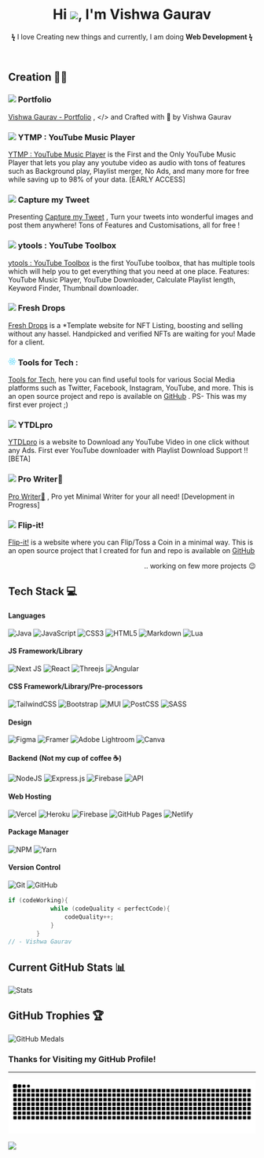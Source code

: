 <h1 align="center"> Hi <img src="https://github.com/TheDudeThatCode/TheDudeThatCode/blob/master/Assets/Hi.gif" width="29px">, I'm Vishwa Gaurav </br> 
</h1>
<p align="center">  <b>ϟ</b> I love Creating new things and currently, I am doing <b>Web Development ϟ </b></p>
<p align="center">
 <a href="https://itsvg.in" target="_blank"><img alt="" src="https://img.shields.io/badge/Portfolio-00457C?logo=vercel&logoColor=wheat" style="vertical-align:center" /></a>
<a href="https://twitter.com/VishwaGauravIn" target="_blank"><img alt="" src="https://img.shields.io/badge/@VishwaGauravIn-%231DA1F2.svg?logo=Twitter&logoColor=wheat" style="vertical-align:center" /></a>
 <a href="https://paypal.me/VishwaGauravIn" target="_blank"><img alt="" src="https://img.shields.io/badge/Donate-00457C?logo=paypal&logoColor=wheat" style="vertical-align:center" /></a>
<a href="https://linkedin.com/in/VishwaGauravIn" target="_blank"><img alt="" src="https://img.shields.io/badge/LinkedIn-00457C?logo=linkedin&logoColor=wheat" style="vertical-align:center" /></a></p>

## Creation 👨‍💻


### <img src="https://itsvg.in/logo.png" width="16px" />  Portfolio 
[Vishwa Gaurav - Portfolio](https://ytmp.vercel.app) ,
</> and Crafted with 💛 by Vishwa Gaurav

### <img src="https://ytmp.vercel.app/PicsArt_11-13-11.55.52.png" width="16px" />  YTMP : YouTube Music Player 
[YTMP : YouTube Music Player](https://ytmp.vercel.app) is the First and the Only YouTube Music Player that lets you play any youtube video as audio with tons of features such as Background play, Playlist merger, No Ads, and many more for free while saving up to 98% of your data. [EARLY ACCESS]

### <img src="https://capturemytweet.in/logo.png" width="16px" />  Capture my Tweet
Presenting [Capture my Tweet](https://capturemytweet.in) , Turn your tweets into wonderful images and post them anywhere! Tons of Features and Customisations, all for free ! 

### <img src="https://ytools.vercel.app/logo.png" width="16px" />  ytools : YouTube Toolbox
[ytools : YouTube Toolbox](https://ytools.vercel.app) is the first YouTube toolbox, that has multiple tools which will help you to get everything that you need at one place. Features: YouTube Music Player, YouTube Downloader, Calculate Playlist length, Keyword Finder, Thumbnail downloader.

### <img src="https://cdn-icons.flaticon.com/png/128/471/premium/471568.png?token=exp=1639654209~hmac=d7a9a6d7bf1a55ba6e6d4f3329522cc6" width="16px" />  Fresh Drops
[Fresh Drops](https://freshdrops.vercel.app) is a *Template website for NFT Listing, boosting and selling without any hassel. Handpicked and verified NFTs are waiting for you! Made for a client.

### <img src="https://raw.githubusercontent.com/VishwaGauravIn/Images/35e263da9e2e2a9a3d9312931ed555630f475341/react.svg" width="16px" /> Tools for Tech : 
[Tools for Tech](https://tft.vercel.app), here you can find useful tools for various Social Media platforms such as Twitter, Facebook, Instagram, YouTube, and more. This is an open source project and repo is available on [GitHub](https://github.com/VishwaGauravIn/tools-for-tech) . PS- This was my first ever project ;) 

### <img src="https://ytdlpro.vercel.app/logo.png" width="16px" />  YTDLpro
[YTDLpro](https://ytdlpro.herokuapp.com/) is a website to Download any YouTube Video in one click without any Ads. First ever YouTube downloader with Playlist Download Support !! [BETA]

### <img src="https://prowriter.vercel.app/logo.png" width="16px" />  Pro Writer🚀
[Pro Writer🚀](https://prowriter.vercel.app/) , Pro yet Minimal Writer for your all need! [Development in Progress]

### <img src="https://flip-it.vercel.app/logo.png" width="16px" />  Flip-it!
[Flip-it!](https://flip-it.vercel.app) is a website where you can Flip/Toss a Coin in a minimal way. This is an open source project that I created for fun and repo is available on [GitHub](https://github.com/VishwaGauravIn/flip-it)

<p align="right">
.. working on few more projects 😉 </p>


## Tech Stack 💻
#### Languages
![Java](https://img.shields.io/badge/-Java-000?&logo=java)
![JavaScript](https://img.shields.io/badge/-JavaScript-000?&logo=javascript)
![CSS3](https://img.shields.io/badge/-CSS3-000?&logo=css3)
![HTML5](https://img.shields.io/badge/-HTML5-000?&logo=html5)
![Markdown](https://img.shields.io/badge/-Markdown-000?&logo=markdown)
![Lua](https://img.shields.io/badge/-Lua-000?&logo=lua)

#### JS Framework/Library
![Next JS](https://img.shields.io/badge/-NextJS-000?&logo=next.js)
![React](https://img.shields.io/badge/-ReactJS-000?&logo=react)
![Threejs](https://img.shields.io/badge/-ThreeJS-000?&logo=three.js)
![Angular](https://img.shields.io/badge/-AngularJS-000?&logo=angular)

#### CSS Framework/Library/Pre-processors
![TailwindCSS](https://img.shields.io/badge/-TailwindCSS-000?&logo=tailwind-css)
![Bootstrap](https://img.shields.io/badge/-Bootstrap-000?&logo=bootstrap)
![MUI](https://img.shields.io/badge/-MUI-000?&logo=material-ui)
![PostCSS](https://img.shields.io/badge/-PostCSS-000?&logo=postcss)
![SASS](https://img.shields.io/badge/-SASS-000?&logo=sass)

#### Design
![Figma](https://img.shields.io/badge/-Figma-000?&logo=figma)
![Framer](https://img.shields.io/badge/-Framer-000?&logo=framer)
![Adobe Lightroom](https://img.shields.io/badge/-Adobe%20Lightroom-000?&logo=adobe%20lightroom)
![Canva](https://img.shields.io/badge/-Canva-000?&logo=canva)


#### Backend (Not my cup of coffee ☕)
![NodeJS](https://img.shields.io/badge/-NodeJS-000?&logo=node.js&logoColor=pink)
![Express.js](https://img.shields.io/badge/-ExpressJS-000?&logo=express)
![Firebase](https://img.shields.io/badge/-Firebase-000?&logo=firebase)
![API](https://img.shields.io/badge/-API-000?&logo=fastapi)

#### Web Hosting
![Vercel](https://img.shields.io/badge/-Vercel-000?&logo=vercel)
![Heroku](https://img.shields.io/badge/-Heroku-000?&logo=heroku)
![Firebase](https://img.shields.io/badge/-Firebase-000?&logo=firebase)
![GitHub Pages](https://img.shields.io/badge/-GitHub%20Pages-000?&logo=github)
![Netlify](https://img.shields.io/badge/-Netlify-000?&logo=netlify)

#### Package Manager
![NPM](https://img.shields.io/badge/-NPM-000?&logo=npm)
![Yarn](https://img.shields.io/badge/-yarn-000?&logo=yarn)

#### Version Control
![Git](https://img.shields.io/badge/-Git-000?&logo=git)
![GitHub](https://img.shields.io/badge/-GitHub-000?&logo=github)

``` java
if (codeWorking){
            while (codeQuality < perfectCode){
                codeQuality++;
            }
        }
// - Vishwa Gaurav
```

<!--
![Python](https://img.shields.io/badge/python-3670A0?style=for-the-badge&logo=python&logoColor=ffdd54)
![Adobe Lightroom](https://img.shields.io/badge/Adobe%20Lightroom-31A8FF.svg?style=for-the-badge&logo=Adobe%20Lightroom&logoColor=white)
![Adobe Premiere Pro](https://img.shields.io/badge/Adobe%20Premiere%20Pro-9999FF.svg?style=for-the-badge&logo=Adobe%20Premiere%20Pro&logoColor=white)
![Android Studio](https://img.shields.io/badge/Android%20Studio-3DDC84.svg?style=for-the-badge&logo=android-studio&logoColor=white)
![IntelliJ IDEA](https://img.shields.io/badge/IntelliJIDEA-000000.svg?style=for-the-badge&logo=intellij-idea&logoColor=white)
![Visual Studio Code](https://img.shields.io/badge/Visual%20Studio%20Code-0078d7.svg?style=for-the-badge&logo=visual-studio-code&logoColor=white) -->

## Current GitHub Stats 📊
![Stats](https://github-readme-stats.vercel.app/api?username=vishwagauravin&show_icons=true&hide_border=true&theme=gruvbox&count_private=true&include_all_commits=true)
## GitHub Trophies 🏆
![GitHub Medals](https://github-profile-trophy.vercel.app/?username=ryo-ma&theme=gruvbox&no-bg=true&no-frame=true)

### Thanks for Visiting my GitHub Profile!

---
<p align="center">
<img src="https://github.com/VishwaGauravIn/VishwaGauravIn/blob/output/github-contribution-grid-snake.svg">
</p>

![](https://komarev.com/ghpvc/?username=VishwaGauravIn&label=Profile+Views&color=yellow)

